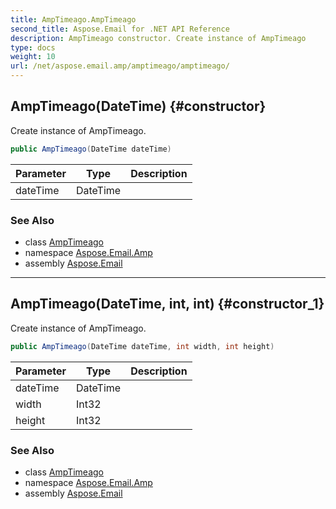 ```yaml
---
title: AmpTimeago.AmpTimeago
second_title: Aspose.Email for .NET API Reference
description: AmpTimeago constructor. Create instance of AmpTimeago
type: docs
weight: 10
url: /net/aspose.email.amp/amptimeago/amptimeago/
---
```

## AmpTimeago(DateTime) {#constructor}

Create instance of AmpTimeago.

```csharp
public AmpTimeago(DateTime dateTime)
```

| Parameter | Type | Description |
| --- | --- | --- |
| dateTime | DateTime |  |

### See Also

* class [AmpTimeago](../)
* namespace [Aspose.Email.Amp](../../amptimeago/)
* assembly [Aspose.Email](../../../)

---

## AmpTimeago(DateTime, int, int) {#constructor_1}

Create instance of AmpTimeago.

```csharp
public AmpTimeago(DateTime dateTime, int width, int height)
```

| Parameter | Type | Description |
| --- | --- | --- |
| dateTime | DateTime |  |
| width | Int32 |  |
| height | Int32 |  |

### See Also

* class [AmpTimeago](../)
* namespace [Aspose.Email.Amp](../../amptimeago/)
* assembly [Aspose.Email](../../../)


